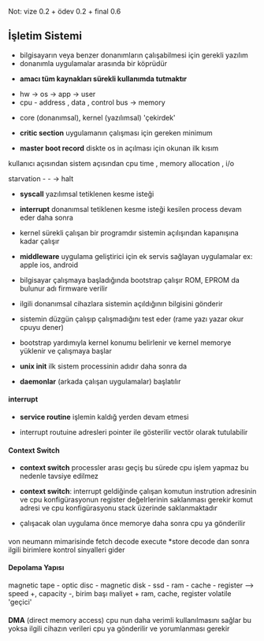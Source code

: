 Not: vize 0.2 + ödev 0.2 + final 0.6

## İşletim Sistemi

- bilgisayarın veya benzer donanımların çalışabilmesi için gerekli yazılım
- donanımla uygulamalar arasında bir köprüdür
* **amacı tüm kaynakları sürekli kullanımda tutmaktır**

- hw -> os -> app -> user
- cpu - address , data , control bus -> memory

* core (donanımsal), kernel (yazılımsal) 'çekirdek'

- **critic section** uygulamanın çalışması için gereken minimum
* **master boot record** diskte os in açılması için okunan ilk kısım

kullanıcı açısından
sistem açısından cpu time , memory allocation , i/o 

starvation - - -> halt

* **syscall** yazılımsal tetiklenen kesme isteği
* **interrupt** donanımsal tetiklenen kesme isteği
kesilen process devam eder daha sonra

* kernel sürekli çalışan bir programdır sistemin açılışından kapanışına kadar çalışır

* **middleware** uygulama geliştirici için ek servis sağlayan uygulamalar
ex: apple ios, android

* bilgisayar çalışmaya başladığında bootstrap çalışır ROM, EPROM da bulunur adı firmware verilir
* ilgili donanımsal cihazlara sistemin açıldığının bilgisini gönderir
* sistemin düzgün çalışıp çalışmadığını test eder (rame yazı yazar okur cpuyu dener) 
* bootstrap yardımıyla kernel konumu belirlenir ve kernel memorye yüklenir ve çalışmaya başlar

* **unix init** ilk sistem processinin adıdır daha sonra da 
* **daemonlar** (arkada çalışan uygulamalar) başlatılır


#### interrupt

* **service routine** işlemin kaldığ yerden devam etmesi

- interrupt routuine adresleri pointer ile gösterilir vectör olarak tutulabilir


#### Context Switch
* **context switch** processler arası geçiş bu sürede cpu işlem yapmaz bu nedenle tavsiye edilmez

* **context switch**: interrupt geldiğinde çalışan komutun instrution adresinin ve cpu konfigürasyonun register değelrlerinin saklanması gerekir
komut adresi ve cpu konfigürasyonu stack üzerinde saklanmaktadır

- çalışacak olan uygulama önce memorye daha sonra cpu ya gönderilir 

####

von neumann mimarisinde fetch decode execute *store
decode dan sonra ilgili birimlere kontrol sinyalleri gider

#### Depolama Yapısı

magnetic tape - optic disc - magnetic disk - ssd - ram - cache - register
--> speed +, capacity -, birim başı maliyet +
ram, cache, register volatile 'geçici'

####

**DMA** (direct memory access) cpu nun daha verimli kullanılmasını sağlar 
bu yoksa ilgili cihazın verileri cpu ya gönderilir ve yorumlanması gerekir 